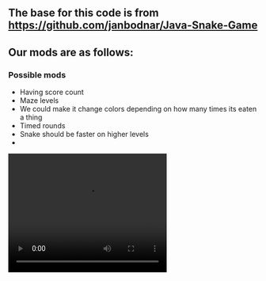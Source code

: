 ## The base for this code is from https://github.com/janbodnar/Java-Snake-Game

## Our mods are as follows: 

### Possible mods
* Having score count
* Maze levels
* We could make it change colors depending on how many times its eaten a thing
* Timed rounds
* Snake should be faster on higher levels
* 
<video width="320" height="240" controls>
  <source src="videos/Sound-Mod-Demo.mp4" type="video/mp4">
</video>
